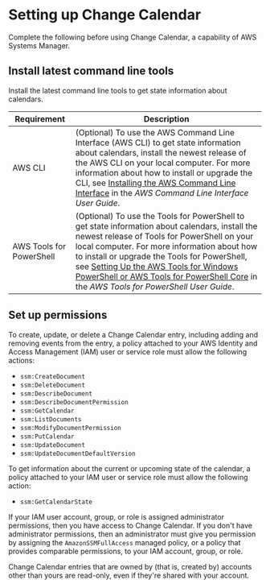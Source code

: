 # Setting up Change Calendar<a name="systems-manager-change-calendar-prereqs"></a>

Complete the following before using Change Calendar, a capability of AWS Systems Manager\.

## Install latest command line tools<a name="change-calendar-prereqs-tools"></a>

Install the latest command line tools to get state information about calendars\.


| Requirement | Description | 
| --- | --- | 
|  AWS CLI  |  \(Optional\) To use the AWS Command Line Interface \(AWS CLI\) to get state information about calendars, install the newest release of the AWS CLI on your local computer\. For more information about how to install or upgrade the CLI, see [Installing the AWS Command Line Interface](https://docs.aws.amazon.com/cli/latest/userguide/installing.html) in the *AWS Command Line Interface User Guide*\.  | 
|  AWS Tools for PowerShell  |  \(Optional\) To use the Tools for PowerShell to get state information about calendars, install the newest release of Tools for PowerShell on your local computer\. For more information about how to install or upgrade the Tools for PowerShell, see [Setting Up the AWS Tools for Windows PowerShell or AWS Tools for PowerShell Core](https://docs.aws.amazon.com/powershell/latest/userguide/pstools-getting-set-up.html) in the *AWS Tools for PowerShell User Guide*\.  | 

## Set up permissions<a name="change-calendar-prereqs-permissions"></a>

To create, update, or delete a Change Calendar entry, including adding and removing events from the entry, a policy attached to your AWS Identity and Access Management \(IAM\) user or service role must allow the following actions:
+ `ssm:CreateDocument`
+ `ssm:DeleteDocument`
+ `ssm:DescribeDocument`
+ `ssm:DescribeDocumentPermission`
+ `ssm:GetCalendar`
+ `ssm:ListDocuments`
+ `ssm:ModifyDocumentPermission`
+ `ssm:PutCalendar`
+ `ssm:UpdateDocument`
+ `ssm:UpdateDocumentDefaultVersion`

To get information about the current or upcoming state of the calendar, a policy attached to your IAM user or service role must allow the following action:
+ `ssm:GetCalendarState`

If your IAM user account, group, or role is assigned administrator permissions, then you have access to Change Calendar\. If you don't have administrator permissions, then an administrator must give you permission by assigning the `AmazonSSMFullAccess` managed policy, or a policy that provides comparable permissions, to your IAM account, group, or role\.

Change Calendar entries that are owned by \(that is, created by\) accounts other than yours are read\-only, even if they're shared with your account\.